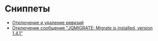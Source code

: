 # Сниппеты

* [Отключение и удаление ревизий](content/delete-revision.md)
* [Отключение сообщения "JQMIGRATE: Migrate is installed, version 1.4.1"](content/disable-jquery-migrate.md)